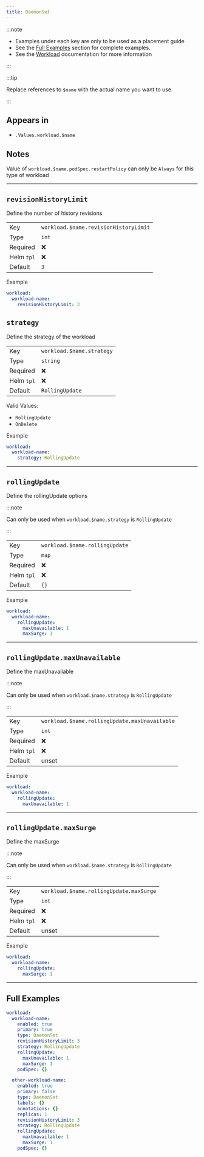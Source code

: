 ```yaml
---
title: DaemonSet
---
```


:::note

- Examples under each key are only to be used as a placement guide
- See the [Full Examples](#full-examples) section for complete examples.
- See the [Workload](/general/common/) documentation for more information

:::

:::tip

Replace references to `$name` with the actual name you want to use.

:::

## Appears in

- `.Values.workload.$name`

## Notes

Value of `workload.$name.podSpec.restartPolicy` can only be `Always` for this type of workload

---

## `revisionHistoryLimit`

Define the number of history revisions

|            |                                       |
| ---------- | ------------------------------------- |
| Key        | `workload.$name.revisionHistoryLimit` |
| Type       | `int`                                 |
| Required   | ❌                                    |
| Helm `tpl` | ❌                                    |
| Default    | `3`                                   |

Example

```yaml
workload:
  workload-name:
    revisionHistoryLimit: 3
```

## `strategy`

Define the strategy of the workload

|            |                           |
| ---------- | ------------------------- |
| Key        | `workload.$name.strategy` |
| Type       | `string`                  |
| Required   | ❌                        |
| Helm `tpl` | ❌                        |
| Default    | `RollingUpdate`           |

Valid Values:

- `RollingUpdate`
- `OnDelete`

Example

```yaml
workload:
  workload-name:
    strategy: RollingUpdate
```

---

## `rollingUpdate`

Define the rollingUpdate options

:::note

Can only be used when `workload.$name.strategy` is `RollingUpdate`

:::

|            |                                |
| ---------- | ------------------------------ |
| Key        | `workload.$name.rollingUpdate` |
| Type       | `map`                          |
| Required   | ❌                             |
| Helm `tpl` | ❌                             |
| Default    | `{}`                           |

Example

```yaml
workload:
  workload-name:
    rollingUpdate:
      maxUnavailable: 1
      maxSurge: 1
```

---

## `rollingUpdate.maxUnavailable`

Define the maxUnavailable

:::note

Can only be used when `workload.$name.strategy` is `RollingUpdate`

:::

|            |                                               |
| ---------- | --------------------------------------------- |
| Key        | `workload.$name.rollingUpdate.maxUnavailable` |
| Type       | `int`                                         |
| Required   | ❌                                            |
| Helm `tpl` | ❌                                            |
| Default    | unset                                         |

Example

```yaml
workload:
  workload-name:
    rollingUpdate:
      maxUnavailable: 1
```

---

## `rollingUpdate.maxSurge`

Define the maxSurge

:::note

Can only be used when `workload.$name.strategy` is `RollingUpdate`

:::

|            |                                         |
| ---------- | --------------------------------------- |
| Key        | `workload.$name.rollingUpdate.maxSurge` |
| Type       | `int`                                   |
| Required   | ❌                                      |
| Helm `tpl` | ❌                                      |
| Default    | unset                                   |

Example

```yaml
workload:
  workload-name:
    rollingUpdate:
      maxSurge: 1
```

---

## Full Examples

```yaml
workload:
  workload-name:
    enabled: true
    primary: true
    type: DaemonSet
    revisionHistoryLimit: 3
    strategy: RollingUpdate
    rollingUpdate:
      maxUnavailable: 1
      maxSurge: 1
    podSpec: {}

  other-workload-name:
    enabled: true
    primary: false
    type: DaemonSet
    labels: {}
    annotations: {}
    replicas: 1
    revisionHistoryLimit: 3
    strategy: RollingUpdate
    rollingUpdate:
      maxUnavailable: 1
      maxSurge: 1
    podSpec: {}
```
